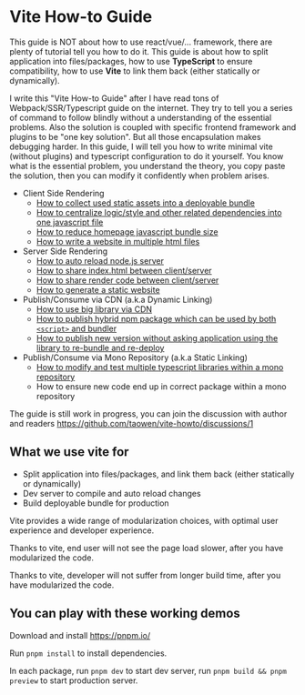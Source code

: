 # Vite How-to Guide

This guide is NOT about how to use react/vue/... framework, there are plenty of tutorial tell you how to do it. This guide is about how to split application into files/packages, how to use **TypeScript** to ensure compatibility, how to use **Vite** to link them back (either statically or dynamically).

I write this "Vite How-to Guide" after I have read tons of Webpack/SSR/Typescript guide on the internet. They try to tell you a series of command to follow blindly without a understanding of the essential problems. Also the solution is coupled with specific frontend framework and plugins to be "one key solution". But all those encapsulation makes debugging harder. In this guide, I will tell you how to write minimal vite (without plugins) and typescript configuration to do it yourself. You know what is the essential problem, you understand the theory, you copy paste the solution, then you can modify it confidently when problem arises.

* Client Side Rendering
    * [How to collect used static assets into a deployable bundle](./packages/CSR/html-dependencies/)
    * [How to centralize logic/style and other related dependencies into one javascript file](./packages/CSR/everything-in-js/)
    * [How to reduce homepage javascript bundle size](./packages/CSR/reduce-homepage-size/)
    * [How to write a website in multiple html files](./packages/CSR/multiple-html-pages/)
* Server Side Rendering
    * [How to auto reload node.js server](./packages/SSR/auto-reload-node-server/)
    * [How to share index.html between client/server](./packages/SSR/share-index-html/)
    * [How to share render code between client/server](./packages/SSR/isomorphic-render/)
    * [How to generate a static website](./packages/SSR/generate-static-website/)
* Publish/Consume via CDN (a.k.a Dynamic Linking)
    * [How to use big library via CDN](./packages/DYNAMIC-LINKING/use-big-library-via-cdn)
    * [How to publish hybrid npm package which can be used by both `<script>` and bundler](./packages/DYNAMIC-LINKING/hybrid-npm-package/)
    * [How to publish new version without asking application using the library to re-bundle and re-deploy](./packages/DYNAMIC-LINKING/remote-package/)
* Publish/Consume via Mono Repository (a.k.a Static Linking)
    * [How to modify and test multiple typescript libraries within a mono repository](./packages/STATIC-LINKING/multiple-ts-libs/)
    * How to ensure new code end up in correct package within a mono repository

The guide is still work in progress, you can join the discussion with author and readers https://github.com/taowen/vite-howto/discussions/1

## What we use vite for

* Split application into files/packages, and link them back (either statically or dynamically)
* Dev server to compile and auto reload changes
* Build deployable bundle for production

Vite provides a wide range of modularization choices, with optimal user experience and developer experience.

Thanks to vite, end user will not see the page load slower, after you have modularized the code.

Thanks to vite, developer will not suffer from longer build time, after you have modularized the code.

## You can play with these working demos

Download and install https://pnpm.io/

Run `pnpm install` to install dependencies. 

In each package, run `pnpm dev` to start dev server, run `pnpm build && pnpm preview` to start production server.